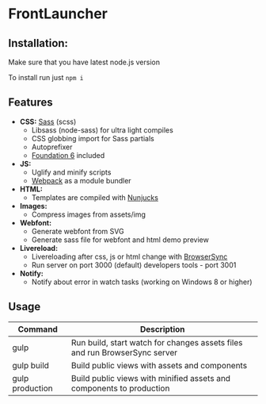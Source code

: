 # FrontLauncher
## Installation:

Make sure that you have latest node.js version
<p>To install run just
  <code>npm i</code>
</p>


## Features
- **CSS:** [Sass](http://sass-lang.com/) (scss)
  - Libsass (node-sass) for ultra light compiles
  - CSS globbing import for Sass partials
  - Autoprefixer
  - [Foundation 6](http://foundation.zurb.com/sites/docs/) included
- **JS:**
  - Uglify and minify scripts
  - [Webpack](https://webpack.github.io/) as a module bundler
- **HTML:**
  - Templates are compiled with [Nunjucks](https://mozilla.github.io/nunjucks/)
- **Images:**
  - Compress images from assets/img
- **Webfont:**
  - Generate webfont from SVG
  - Generate sass file for webfont and html demo preview 
- **Livereload:**
  - Livereloading after css, js or html change with [BrowserSync](http://www.browsersync.io/)
  - Run server on port 3000 (default) developers tools - port 3001
- **Notify:**
  - Notify about error in watch tasks (working on Windows 8 or higher)


## Usage

| Command          | Description                                                                                                                     |
|------------------|---------------------------------------------------------------------------------------------------------------------------------|
| gulp             | Run build, start watch for changes assets files and run BrowserSync server                                                      |
| gulp build       | Build public views with assets and components                                                                                   |
| gulp production  | Build public views with minified assets and components to production                                                            |

